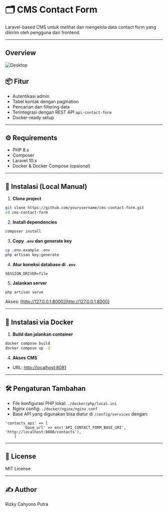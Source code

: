 
# 🗂️ CMS Contact Form

Laravel-based CMS untuk melihat dan mengelola data contact form yang dikirim oleh pengguna dari frontend.

---

## Overview
![Desktop](storage/app/public/Screenshot%20from%202025-05-07%2008-48-15.png)

## 📦 Fitur

- Autentikasi admin
- Tabel kontak dengan pagination
- Pencarian dan filtering data
- Terintegrasi dengan REST API `api-contact-form`
- Docker-ready setup

---

## ⚙️ Requirements

- PHP 8.x
- Composer
- Laravel 10.x
- Docker & Docker Compose (opsional)

---

## 🚀 Instalasi (Local Manual)

1. **Clone project**
```bash
git clone https://github.com/yourusername/cms-contact-form.git
cd cms-contact-form
````

2. **Install dependencies**

```bash
composer install
```

3. **Copy `.env` dan generate key**

```bash
cp .env.example .env
php artisan key:generate
```

4. **Atur koneksi database di `.env`**

```env
SESSION_DRIVER=file
```

5. **Jalankan server**

```bash
php artisan serve
```

Akses: [http://127.0.0.1:8000](http://127.0.0.1:8000)

---

## 🐳 Instalasi via Docker

1. **Build dan jalankan container**

```bash
docker compose build
docker compose up -d
```

4. **Akses CMS**

* URL: [http://localhost:8081](http://localhost:8081)

---


## 🛠️ Pengaturan Tambahan

* File konfigurasi PHP lokal: `./docker/php/local.ini`
* Nginx config: `./docker/nginx/nginx.conf`
* Base API yang digunakan bisa diatur di `/config/services` dengan:

```env
'contacts_api' => [
        'base_url' => env('API_CONTACT_FORM_BASE_URI', 'http://localhost:8080/contacts'),
    ]
```

---

## 📄 License

MIT License

---

## ✍️ Author

Rizky Cahyono Putra
